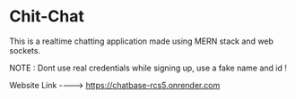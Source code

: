 # Chit-Chat

This is a realtime chatting application made using MERN stack and web sockets.

NOTE : Dont use real credentials while signing up, use a fake name and id !

Website Link ----> https://chatbase-rcs5.onrender.com
